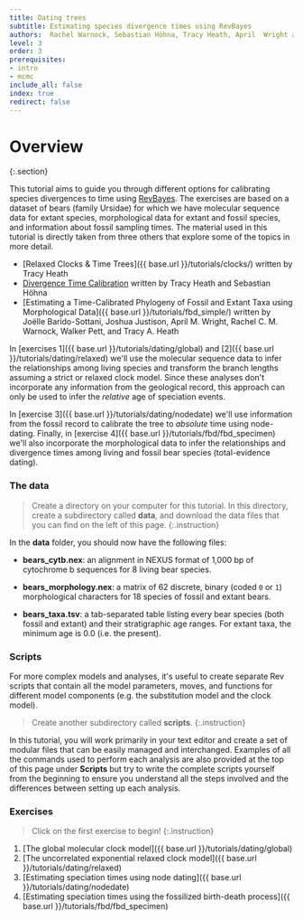 ```yaml
---
title: Dating trees
subtitle: Estimating species divergence times using RevBayes
authors:  Rachel Warnock, Sebastian Höhna, Tracy Heath, April  Wright and June Walker
level: 3
order: 3
prerequisites:
- intro
- mcmc
include_all: false
index: true
redirect: false
---
```


Overview
========
{:.section}

This tutorial aims to guide you through different options for calibrating species divergences to time using [RevBayes](http://revbayes.com). The exercises are based on a dataset of bears (family Ursidae) for which we have molecular sequence data for extant species, morphological data for extant and fossil species, and information about fossil sampling times. The material used in this tutorial is directly taken from three others that explore some of the topics in more detail.

* [Relaxed Clocks & Time Trees]({{ base.url }}/tutorials/clocks/) written by Tracy Heath
* [Divergence Time Calibration](https://github.com/revbayes/revbayes_tutorial/blob/master/tutorial_TeX/RB_DivergenceTime_Calibration_Tutorial/) written by Tracy Heath and Sebastian Höhna
* [Estimating a Time-Calibrated Phylogeny of Fossil and Extant Taxa using Morphological Data]({{ base.url }}/tutorials/fbd_simple/) written by Joëlle Barido-Sottani, Joshua Justison, April M. Wright, Rachel C. M. Warnock, Walker Pett, and Tracy A. Heath

In [exercises 1]({{ base.url }}/tutorials/dating/global) and [2]({{ base.url }}/tutorials/dating/relaxed) we'll use the molecular sequence data to infer the relationships among living species and transform the branch lengths assuming a strict or relaxed clock model. Since these analyses don't incorporate any information from the geological record, this approach can only be used to infer the *relative* age of speciation events. 

In [exercise 3]({{ base.url }}/tutorials/dating/nodedate) we'll use information from the fossil record to calibrate the tree to *absolute* time using node-dating. Finally, in [exercise 4]({{ base.url }}/tutorials/fbd/fbd_specimen) we'll also incorporate the morphological data to infer the relationships and divergence times among living and fossil bear species (total-evidence dating).

### The data

>Create a directory on your computer for this tutorial.
>In this directory, create a subdirectory called **data**, and download the data files that you can find on the left of this page.
{:.instruction}

In the **data** folder, you should now have the following files:

-   **bears_cytb.nex**: an alignment in NEXUS format of 1,000 bp of
    cytochrome b sequences for 8 living bear species. 
    
-   **bears_morphology.nex**: a matrix of 62 discrete, binary (coded `0`
    or `1`) morphological characters for 18 species of fossil and
    extant bears.

-   **bears_taxa.tsv**: a tab-separated table listing every bear species
    (both fossil and extant) and their stratigraphic age ranges. For extant taxa, the minimum age is 0.0 (i.e. the present).

### Scripts

For more complex models and analyses, it's useful to create separate Rev scripts that contain all the model parameters, moves, and functions for different model components (e.g. the substitution model and the clock model).

>Create another subdirectory called **scripts**.
{:.instruction}

In this tutorial, you will work primarily in your text editor and create a set of modular files that can be easily managed and interchanged. Examples of all the commands used to perform each analysis are also provided at the top of this page under **Scripts** but try to write the complete scripts yourself from the beginning to ensure you understand all the steps involved and the differences between setting up each analysis.

### Exercises

>Click on the first exercise to begin!
{:.instruction}

1. [The global molecular clock model]({{ base.url }}/tutorials/dating/global)
2. [The uncorrelated exponential relaxed clock model]({{ base.url }}/tutorials/dating/relaxed)
3. [Estimating speciation times using node dating]({{ base.url }}/tutorials/dating/nodedate)
4. [Estimating speciation times using the fossilized birth-death process]({{ base.url }}/tutorials/fbd/fbd_specimen)
